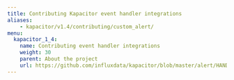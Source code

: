 ```yaml
---
title: Contributing Kapacitor event handler integrations
aliases:
    - kapacitor/v1.4/contributing/custom_alert/
menu:
  kapacitor_1_4:
    name: Contributing event handler integrations
    weight: 30
    parent: About the project
    url: https://github.com/influxdata/kapacitor/blob/master/alert/HANDLERS.md
---
```

